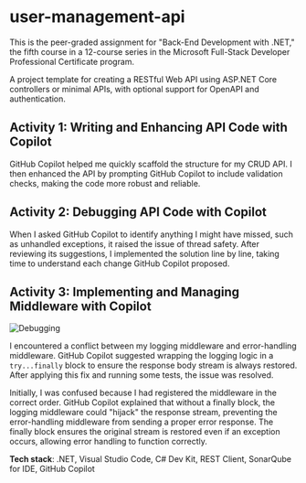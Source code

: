 # user-management-api

This is the peer-graded assignment for "Back-End Development with .NET," the fifth course in a 12-course series in the Microsoft Full-Stack Developer Professional Certificate program.

A project template for creating a RESTful Web API using ASP.NET Core controllers or minimal APIs, with optional support for OpenAPI and authentication.

## Activity 1: Writing and Enhancing API Code with Copilot

GitHub Copilot helped me quickly scaffold the structure for my CRUD API. I then enhanced the API by prompting GitHub Copilot to include validation checks, making the code more robust and reliable.

## Activity 2: Debugging API Code with Copilot

When I asked GitHub Copilot to identify anything I might have missed, such as unhandled exceptions, it raised the issue of thread safety. After reviewing its suggestions, I implemented the solution line by line, taking time to understand each change GitHub Copilot proposed.

## Activity 3: Implementing and Managing Middleware with Copilot

![Debugging](https://github.com/user-attachments/assets/adea6c8d-a13a-4321-908d-bdb84e9750f6)

I encountered a conflict between my logging middleware and error-handling middleware. GitHub Copilot suggested wrapping the logging logic in a `try...finally` block to ensure the response body stream is always restored. After applying this fix and running some tests, the issue was resolved.

Initially, I was confused because I had registered the middleware in the correct order. GitHub Copilot explained that without a finally block, the logging middleware could "hijack" the response stream, preventing the error-handling middleware from sending a proper error response. The finally block ensures the original stream is restored even if an exception occurs, allowing error handling to function correctly.

**Tech stack**: .NET, Visual Studio Code, C# Dev Kit, REST Client, SonarQube for IDE, GitHub Copilot
